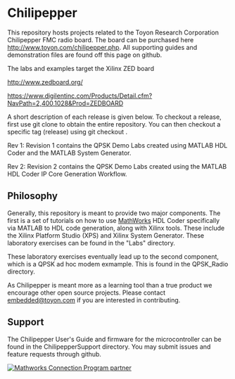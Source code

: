 Chilipepper
===========

This repository hosts projects related to the Toyon Research Corporation Chilipepper FMC radio board. The board can be purchased here
<http://www.toyon.com/chilipepper.php>. All supporting guides and demonstration files are found off this page on github.

The labs and examples target the Xilinx ZED board

http://www.zedboard.org/

https://www.digilentinc.com/Products/Detail.cfm?NavPath=2,400,1028&Prod=ZEDBOARD

A short description of each release is given below. To checkout a release, first use git clone to obtain the entire repository. You can then checkout a specific tag (release) using git checkout <tagname>.

Rev 1:
Revision 1 contains the QPSK Demo Labs created using MATLAB HDL Coder and the MATLAB System Generator.

Rev 2:
Revision 2 contains the QPSK Demo Labs created using the MATLAB HDL Coder IP Core Generation Workflow.

Philosophy
----------

Generally, this repository is meant to provide two major components. The first is a set of tutorials on how to use [MathWorks](http://www.mathworks.com) HDL Coder specifically via MATLAB to HDL code generation, along with Xilinx tools. These include the Xilinx Platform Studio (XPS) and Xilinx System Generator. These laboratory exercises can be found in the "Labs" directory.

These laboratory exercises eventually lead up to the second component, which is a QPSK ad hoc modem exmample. This is found in the QPSK_Radio directory.

As Chilipepper is meant more as a learning tool than a true product we encourage other open source projects. Please contact <embedded@toyon.com> if you are interested in contributing.

Support
-------

The Chilipepper User's Guide and firmware for the microcontroller can be found in the ChilipepperSupport directory. You may submit issues and feature requests through github. 

[![Mathworks Connection Program partner](mcp.jpg)](http://www.mathworks.com)
